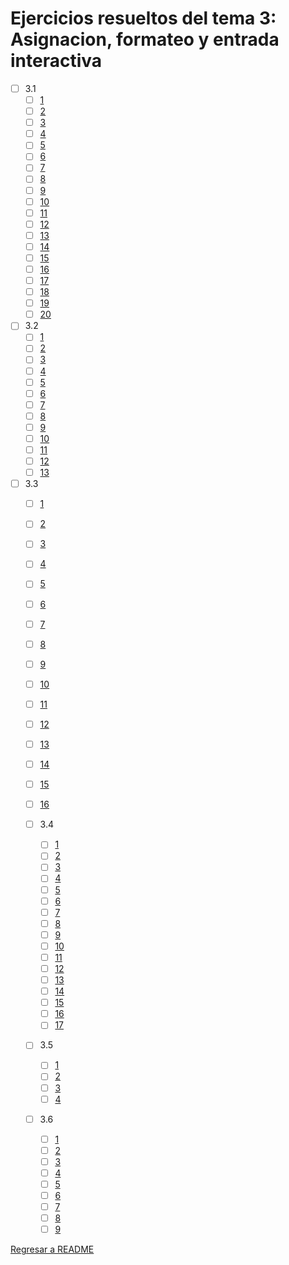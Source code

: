 # Ejercicios resueltos del tema 3: Asignacion, formateo y entrada interactiva

* [ ] 3.1
    * [ ] [1](e3.1.1.cpp)
    * [ ] [2](e3.1.2.cpp)
    * [ ] [3](e3.1.3.cpp)
    * [ ] [4](e3.1.4.cpp)
    * [ ] [5](e3.1.5.cpp)
    * [ ] [6](e3.1.6.cpp)
    * [ ] [7](e3.1.7.cpp)
    * [ ] [8](e3.1.8.cpp)
    * [ ] [9](e3.1.9.cpp)
    * [ ] [10](e3.1.10.cpp)
    * [ ] [11](e3.1.11.cpp)
    * [ ] [12](e3.1.12.cpp)
    * [ ] [13](e3.1.13.cpp)
    * [ ] [14](e3.1.14.cpp)
    * [ ] [15](e3.1.15.cpp)
    * [ ] [16](e3.1.16.cpp)
    * [ ] [17](e3.1.17.cpp)
    * [ ] [18](e3.1.18.cpp)
    * [ ] [19](e3.1.19.cpp)
    * [ ] [20](e3.1.20.cpp)

* [ ] 3.2
    * [ ] [1](e3.2.1.cpp)
    * [ ] [2](e3.2.2.cpp)
    * [ ] [3](e3.2.3.cpp)
    * [ ] [4](e3.2.4.cpp)
    * [ ] [5](e3.2.5.cpp)
    * [ ] [6](e3.2.6.cpp)
    * [ ] [7](e3.2.7.cpp)
    * [ ] [8](e3.2.8.cpp)
    * [ ] [9](e3.2.9.cpp)
    * [ ] [10](e3.2.10.cpp)
    * [ ] [11](e3.2.11.cpp)
    * [ ] [12](e3.2.12.cpp)
    * [ ] [13](e3.2.13.cpp)

* [ ] 3.3
    * [ ] [1](e3.3.1.cpp)
    * [ ] [2](e3.3.2.cpp)
    * [ ] [3](e3.3.3.cpp)
    * [ ] [4](e3.3.4.cpp)
    * [ ] [5](e3.3.5.cpp)
    * [ ] [6](e3.3.6.cpp)
    * [ ] [7](e3.3.7.cpp)
    * [ ] [8](e3.3.8.cpp)
    * [ ] [9](e3.3.9.cpp)
    * [ ] [10](e3.3.10.cpp)
    * [ ] [11](e3.3.11.cpp)
    * [ ] [12](e3.3.12.cpp)
    * [ ] [13](e3.3.13.cpp)
    * [ ] [14](e3.3.14.cpp)
    * [ ] [15](e3.3.15.cpp)
    * [ ] [16](e3.3.16.cpp)

    * [ ] 3.4
        * [ ] [1](e3.4.1.cpp)
        * [ ] [2](e3.4.2.cpp)
        * [ ] [3](e3.4.3.cpp)
        * [ ] [4](e3.4.4.cpp)
        * [ ] [5](e3.4.5.cpp)
        * [ ] [6](e3.4.6.cpp)
        * [ ] [7](e3.4.7.cpp)
        * [ ] [8](e3.4.8.cpp)
        * [ ] [9](e3.4.9.cpp)
        * [ ] [10](e3.4.10.cpp)
        * [ ] [11](e3.4.11.cpp)
        * [ ] [12](e3.4.12.cpp)
        * [ ] [13](e3.4.13.cpp)
        * [ ] [14](e3.4.14.cpp)
        * [ ] [15](e3.4.15.cpp)
        * [ ] [16](e3.4.16.cpp)
        * [ ] [17](e3.4.17.cpp)

    * [ ] 3.5
        * [ ] [1](e3.5.1.cpp)
        * [ ] [2](e3.5.2.cpp)
        * [ ] [3](e3.5.3.cpp)
        * [ ] [4](e3.5.4.cpp)

    * [ ] 3.6
        * [ ] [1](e3.6.1.cpp)
        * [ ] [2](e3.6.2.cpp)
        * [ ] [3](e3.6.3.cpp)
        * [ ] [4](e3.6.4.cpp)
        * [ ] [5](e3.6.5.cpp)
        * [ ] [6](e3.6.6.cpp)
        * [ ] [7](e3.6.7.cpp)
        * [ ] [8](e3.6.8.cpp)
        * [ ] [9](e3.6.9.cpp)

[Regresar a README](../../README.md)
